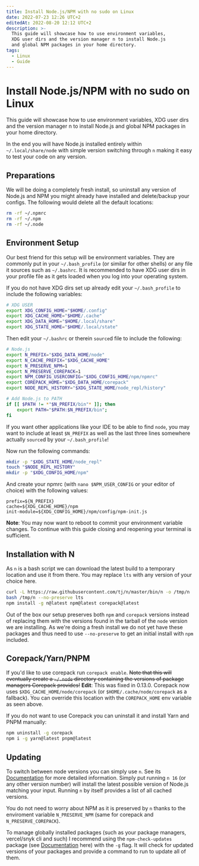 ```yaml
---
title: Install Node.js/NPM with no sudo on Linux
date: 2022-07-23 12:26 UTC+2
editedAt: 2022-08-20 12:12 UTC+2
description: >-
  This guide will showcase how to use environment variables,
  XDG user dirs and the version manager n to install Node.js
  and global NPM packages in your home directory.
tags:
  - Linux
  - Guide
---
```


# Install Node.js/NPM with no sudo on Linux

This guide will showcase how to use environment variables, XDG user dirs and the version manager n to install Node.js and global NPM packages in your home directory.

In the end you will have Node.js installed entirely within `~/.local/share/node` with simple version switching through `n` making it easy to test your code on any version.

## Preparations

We will be doing a completely fresh install, so uninstall any version of Node.js and NPM you might already have installed and delete/backup your configs. The following would delete all the default locations:

```bash
rm -rf ~/.npmrc
rm -rf ~/.npm
rm -rf ~/.node
```

## Environment Setup

Our best friend for this setup will be environment variables. They are commonly put in your `~/.bash_profile` (or similar for other shells) or any file it sources such as `~/.bashrc`. It is recommended to have XDG user dirs in your profile file as it gets loaded when you log into your operating system.

If you do not have XDG dirs set up already edit your `~/.bash_profile` to include the following variables:

```bash
# XDG USER
export XDG_CONFIG_HOME="$HOME/.config"
export XDG_CACHE_HOME="$HOME/.cache"
export XDG_DATA_HOME="$HOME/.local/share"
export XDG_STATE_HOME="$HOME/.local/state"
```

Then edit your `~/.bashrc` or therein `source`d file to include the following:

```bash
# Node.js
export N_PREFIX="$XDG_DATA_HOME/node"
export N_CACHE_PREFIX="$XDG_CACHE_HOME"
export N_PRESERVE_NPM=1
export N_PRESERVE_COREPACK=1
export NPM_CONFIG_USERCONFIG="$XDG_CONFIG_HOME/npm/npmrc"
export COREPACK_HOME="$XDG_DATA_HOME/corepack"
export NODE_REPL_HISTORY="$XDG_STATE_HOME/node_repl/history"

# Add Node.js to PATH
if [[ $PATH != *"$N_PREFIX/bin"* ]]; then
    export PATH="$PATH:$N_PREFIX/bin";
fi
```

If you want other applications like your IDE to be able to find `node`, you may want to include at least `$N_PREFIX` as well as the last three lines somewhere actually `source`d by your `~/.bash_profile`!

Now run the following commands:

```bash
mkdir -p "$XDG_STATE_HOME/node_repl"
touch "$NODE_REPL_HISTORY"
mkdir -p "$XDG_CONFIG_HOME/npm"
```

And create your npmrc (with `nano $NPM_USER_CONFIG` or your editor of choice) with the following values:

```
prefix=${N_PREFIX}
cache=${XDG_CACHE_HOME}/npm
init-module=${XDG_CONFIG_HOME}/npm/config/npm-init.js
```

**Note**: You may now want to reboot to commit your environment variable changes. To continue with this guide closing and reopening your terminal is sufficient.

## Installation with N

As `n` is a bash script we can download the latest build to a temporary location and use it from there. You may replace `lts` with any version of your choice here.

```bash
curl -L https://raw.githubusercontent.com/tj/n/master/bin/n -o /tmp/n
bash /tmp/n --no-preserve lts
npm install -g n@latest npm@latest corepack@latest
```

Out of the box our setup preserves both `npm` and `corepack` versions instead of replacing them with the versions found in the tarball of the `node` version we are installing. As we're doing a fresh install we do not yet have these packages and thus need to use `--no-preserve` to get an initial install with `npm` included.

## Corepack/Yarn/PNPM

If you'd like to use corepack run `corepack enable`. ~~Note that this will eventually create a `~/.node` directory containing the versions of package managers Corepack provides!~~
**Edit**: This was fixed in 0.13.0. Corepack now uses `$XDG_CACHE_HOME/node/corepack` (or `$HOME/.cache/node/corepack` as a fallback). You can override this location with the `COREPACK_HOME` env variable as seen above.

If you do not want to use Corepack you can uninstall it and install Yarn and PNPM manually:

```bash
npm uninstall -g corepack
npm i -g yarn@latest pnpm@latest
```

## Updating

To switch between node versions you can simply use `n`. See its [Documentation](https://www.npmjs.com/package/n) for more detailed information. Simply put running `n 16` (or any other version number) will install the latest possible version of Node.js matching your input. Running `n` by itself provides a list of all cached versions.

You do not need to worry about NPM as it is preserved by `n` thanks to the enviroment variable `N_PRESERVE_NPM` (same for corepack and `N_PRESERVE_COREPACK`).

To manage globally installed packages (such as your package managers, vercel/snyk cli and such) I recommend using the `npm-check-updates` package (see [Documentation](https://www.npmjs.com/package/npm-check-updates) here) with the `-g` flag. It will check for updated versions of your packages and provide a command to run to update all of them.
